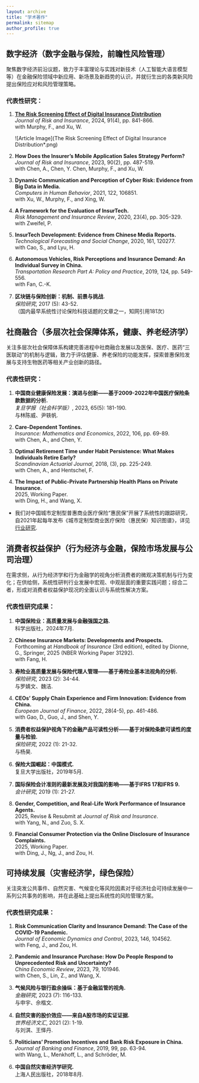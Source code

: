 ```yaml
---
layout: archive
title: "学术著作"
permalink: sitemap
author_profile: true
---
```



## 数字经济（数字金融与保险，前瞻性风险管理）

聚焦数字经济前沿议题，致力于丰富理论与实践对新技术（人工智能大语言模型等）在金融保险领域中新应用、新场景及新趋势的认识，并就衍生出的各类新风险提出保险应对和风险管理策略。

### 代表性研究：
1. [**The Risk Screening Effect of Digital Insurance Distribution**](https://doi.org/10.1111/jori.12496)  
   *Journal of Risk and Insurance*, 2024, 91(4), pp. 841-866.  
   with Murphy, F., and Xu, W.
   
   ![Article Image](The Risk Screening Effect of Digital Insurance Distribution*.png)

3. **How Does the Insurer’s Mobile Application Sales Strategy Perform?**  
   *Journal of Risk and Insurance*, 2023, 90(2), pp. 487-519.  
   with Chen, A., Chen, Y. Chen, Murphy, F., and Xu, W.

4. **Dynamic Communication and Perception of Cyber Risk: Evidence from Big Data in Media.**  
   *Computers in Human Behavior*, 2021, 122, 106851.  
   with Xu, W., Murphy, F., and Xing, W.

5. **A Framework for the Evaluation of InsurTech.**  
   *Risk Management and Insurance Review*, 2020, 23(4), pp. 305-329.  
   with Zweifel, P.

6. **InsurTech Development: Evidence from Chinese Media Reports.**  
   *Technological Forecasting and Social Change*, 2020, 161, 120277.  
   with Cao, S., and Lyu, H.

7. **Autonomous Vehicles, Risk Perceptions and Insurance Demand: An Individual Survey in China.**  
   *Transportation Research Part A: Policy and Practice*, 2019, 124, pp. 549-556.  
   with Fan, C.-K.

8. **区块链与保险创新：机制、前景与挑战.**  
   *保险研究*, 2017 (5): 43-52.  
   （国内最早系统性讨论保险科技话题的文章之一，知网引用181次）


## 社商融合（多层次社会保障体系，健康、养老经济学）

关注多层次社会保障体系构建完善进程中社商融合发展以及医保、医疗、医药“三医联动”的机制与逻辑，致力于评估健康、养老保险的功能发挥，探索普惠保险发展与支持生物医药等相关产业创新的路径。

### 代表性研究：
1. **中国商业健康保险发展：演进与创新——基于2009-2022年中国医疗保险条款数据的分析.**  
   *复旦学报（社会科学版）*, 2023, 65(5): 181-190.  
   与林陈威、尹轶帆.

2. **Care-Dependent Tontines.**  
   *Insurance: Mathematics and Economics*, 2022, 106, pp. 69-89.  
   with Chen, A., and Chen, Y.

3. **Optimal Retirement Time under Habit Persistence: What Makes Individuals Retire Early?**  
   *Scandinavian Actuarial Journal*, 2018, (3), pp. 225-249.  
   with Chen, A., and Hentschel, F.

4. **The Impact of Public-Private Partnership Health Plans on Private Insurance.**  
   2025, Working Paper.  
   with Ding, H., and Wang, X.

- 我们对中国城市定制型普惠商业医疗保险“惠民保”开展了系统性的跟踪研究，自2021年起每年发布《城市定制型商业医疗保险（惠民保）知识图谱》，详见 [行业研究](#).

## 消费者权益保护（行为经济与金融，保险市场发展与公司治理）

在需求侧，从行为经济学和行为金融学的视角分析消费者的微观决策机制与行为变化；在供给侧，系统性研判行业发展中宏观、中观层面的重要实践问题；综合二者，形成对消费者权益保护现况的全面认识与系统性解决方案。

### 代表性研究成果：
1. **中国保险业：高质量发展与金融强国之路.**  
   科学出版社，2024年7月.

2. **Chinese Insurance Markets: Developments and Prospects.**  
   Forthcoming at *Handbook of Insurance* (3rd edition), edited by Dionne, G., Springer, 2025 (NBER Working Paper 31292).  
   with Fang, H.

3. **寿险业高质量发展与保险代理人管理——基于寿险业基本法视角的分析.**  
   *保险研究*, 2023 (2): 34-44.  
   与罗婧文、魏洁.

4. **CEOs’ Supply Chain Experience and Firm Innovation: Evidence from China.**  
   *European Journal of Finance*, 2022, 28(4-5), pp. 461-486.  
   with Gao, D., Guo, J., and Shen, Y.

5. **消费者权益保护视角下的金融产品可读性分析——基于对保险条款可读性的度量与检验.**  
   *保险研究*, 2022 (1): 21-32.  
   与杨昊.

6. **保险大国崛起：中国模式.**  
   复旦大学出版社，2019年5月.

7. **国际保险会计准则的最新发展及对我国的影响——基于IFRS 17和IFRS 9.**  
   *会计研究*, 2019 (1): 21-27.

8. **Gender, Competition, and Real-Life Work Performance of Insurance Agents.**  
   2025, Revise & Resubmit at *Journal of Risk and Insurance*.  
   with Yang, N., and Zuo, S. X.

9. **Financial Consumer Protection via the Online Disclosure of Insurance Complaints.**  
   2025, Working Paper.  
   with Ding, J., Ng, J., and Zou, H.

## 可持续发展（灾害经济学，绿色保险）

关注突发公共事件、自然灾害、气候变化等风险因素对于经济社会可持续发展中一系列公共事务的影响，并在此基础上提出系统性的风险管理方案。

### 代表性研究成果：
1. **Risk Communication Clarity and Insurance Demand: The Case of the COVID-19 Pandemic.**  
   *Journal of Economic Dynamics and Control*, 2023, 146, 104562.  
   with Feng, J., and Zou, H.

2. **Pandemic and Insurance Purchase: How Do People Respond to Unprecedented Risk and Uncertainty?**  
   *China Economic Review*, 2023, 79, 101946.  
   with Chen, S., Lin, Z., and Wang, X.

3. **气候风险与银行盈余操纵：基于金融监管的视角.**  
   *金融研究*, 2023 (7): 116-133.  
   与申宇、佘楷文.

4. **自然灾害的股价效应——来自A股市场的实证证据.**  
   *世界经济文汇*, 2021 (2): 1-19.  
   与刘淇、王怿丹.

5. **Politicians’ Promotion Incentives and Bank Risk Exposure in China.**  
   *Journal of Banking and Finance*, 2019, 99, pp. 63-94.  
   with Wang, L., Menkhoff, L., and Schröder, M.

6. **中国自然灾害经济学研究.**  
   上海人民出版社，2018年8月.
